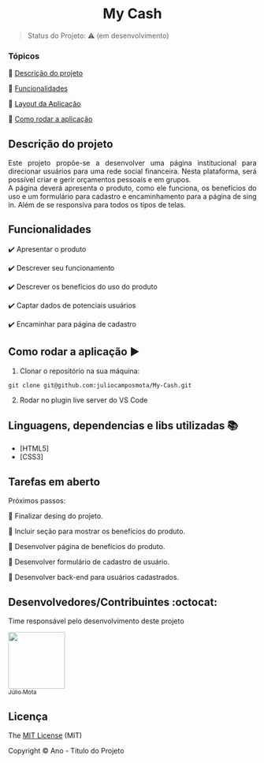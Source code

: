 <h1 align="center">My Cash</h1>

> Status do Projeto: :warning: (em desenvolvimento)

### Tópicos

:small_blue_diamond: [Descrição do projeto](#descrição-do-projeto)

:small_blue_diamond: [Funcionalidades](#funcionalidades)

:small_blue_diamond: [Layout da Aplicação](#layout-da-aplicação-dash)

:small_blue_diamond: [Como rodar a aplicação](#como-rodar-a-aplicação-arrow_forward)

## Descrição do projeto 

<p align="justify">
  Este projeto propõe-se a desenvolver uma página institucional para direcionar usuários para uma rede social financeira. Nesta plataforma, será possível criar e gerir orçamentos pessoais e em grupos. <br>
  A página deverá apresenta o produto, como ele funciona, os benefícios do uso e um formulário para cadastro e encaminhamento para a página de sing in. Além de se responsíva para todos os tipos de telas.
</p>

## Funcionalidades

:heavy_check_mark: Apresentar o produto

:heavy_check_mark: Descrever seu funcionamento

:heavy_check_mark: Descrever os benefícios do uso do produto

:heavy_check_mark: Captar dados de potenciais usuários

:heavy_check_mark: Encaminhar para página de cadastro

## Como rodar a aplicação :arrow_forward:

1. Clonar o repositório na sua máquina:

```
git clone git@github.com:juliocamposmota/My-Cash.git
```
2. Rodar no plugin live server do VS Code

## Linguagens, dependencias e libs utilizadas :books:

- [HTML5]
- [CSS3]

## Tarefas em aberto

Próximos passos:

:memo: Finalizar desing do projeto.

:memo: Incluir seção para mostrar os benefícios do produto. 

:memo: Desenvolver página de benefícios do produto.

:memo: Desenvolver formulário de cadastro de usuário.

:memo: Desenvolver back-end para usuários cadastrados.

## Desenvolvedores/Contribuintes :octocat:

Time responsável pelo desenvolvimento deste projeto

[<img src="https://avatars3.githubusercontent.com/u/68956245?s=460&u=b7f1c48f3332d7dc29f2ec71c70116c6efff47d0&v=4" width=115><br><sub>Júlio Mota</sub>](https://github.com/juliocamposmota)

## Licença 

The [MIT License]() (MIT)

Copyright :copyright: Ano - Titulo do Projeto